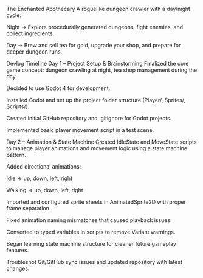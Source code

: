 The Enchanted Apothecary
A roguelike dungeon crawler with a day/night cycle:

Night → Explore procedurally generated dungeons, fight enemies, and collect ingredients.

Day → Brew and sell tea for gold, upgrade your shop, and prepare for deeper dungeon runs.

Devlog Timeline
Day 1 – Project Setup & Brainstorming
Finalized the core game concept: dungeon crawling at night, tea shop management during the day.

Decided to use Godot 4 for development.

Installed Godot and set up the project folder structure (Player/, Sprites/, Scripts/).

Created initial GitHub repository and .gitignore for Godot projects.

Implemented basic player movement script in a test scene.

Day 2 – Animation & State Machine
Created IdleState and MoveState scripts to manage player animations and movement logic using a state machine pattern.

Added directional animations:

Idle → up, down, left, right

Walking → up, down, left, right

Imported and configured sprite sheets in AnimatedSprite2D with proper frame separation.

Fixed animation naming mismatches that caused playback issues.

Converted to typed variables in scripts to remove Variant warnings.

Began learning state machine structure for cleaner future gameplay features.

Troubleshot Git/GitHub sync issues and updated repository with latest changes.
